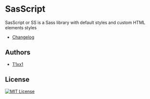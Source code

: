 # SasScript

SasScript or SS is a Sass library with default styles and custom HTML elements styles

-  [Changelog](CHANGELOG.md)

## Authors

-  [T1xx1](https://www.github.com/t1xx1)

## License

[![MIT License](https://img.shields.io/badge/License-MIT-green.svg)](https://choosealicense.com/licenses/mit/)
